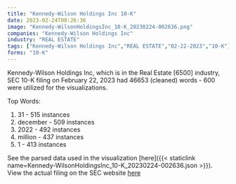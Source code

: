 ```yaml
---
title: "Kennedy-Wilson Holdings Inc 10-K"
date: 2023-02-24T00:26:36
image: "Kennedy-WilsonHoldingsInc_10-K_20230224-002636.png"
companies: "Kennedy-Wilson Holdings Inc"
industry: "REAL ESTATE"
tags: ["Kennedy-Wilson Holdings Inc","REAL ESTATE","02-22-2023","10-K"]
forms: "10-K"
---
```

Kennedy-Wilson Holdings Inc, which is in the Real Estate [6500] industry, SEC 10-K filing on February 22, 2023 had 46653 (cleaned) words - 600 were utilized for the visualizations.

Top Words:
1. 31 - 515 instances
2. december - 509 instances
3. 2022 - 492 instances
4. million - 437 instances
5. 1 - 413 instances


See the parsed data used in the visualization [here]({{< staticlink name=Kennedy-WilsonHoldingsInc_10-K_20230224-002636.json >}}).  
View the actual filing on the SEC website [here](https://www.sec.gov/Archives/edgar/data/1408100/0001408100-23-000055.txt)